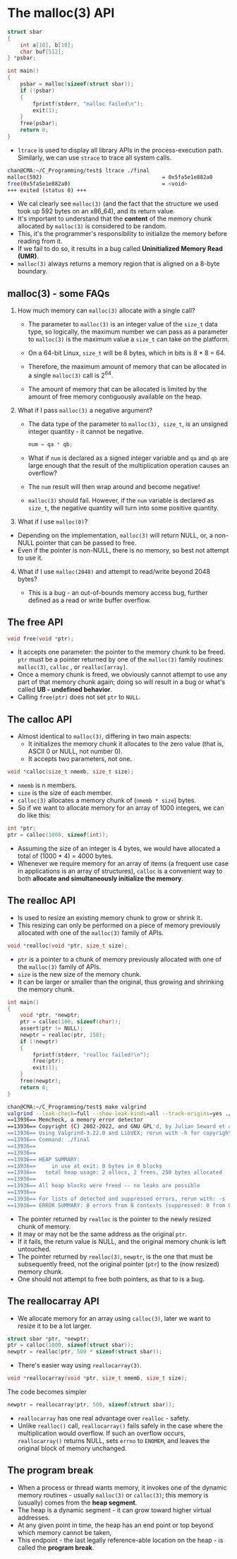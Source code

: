 # The malloc(3) API



```c
struct sbar
{
    int a[10], b[10];
    char buf[512];
} *psbar;

int main()
{
    psbar = malloc(sizeof(struct sbar));
    if (!psbar)
    {
        fprintf(stderr, "malloc failed\n");
        exit(1);
    }
    free(psbar);
    return 0;
}
```



- `ltrace` is used to display all library APIs in the process-execution path. Similarly, we can use `strace` to trace all system calls.

```sh
chan@CMA:~/C_Programming/test$ ltrace ./final
malloc(592)                                      = 0x5fa5e1e882a0
free(0x5fa5e1e882a0)                             = <void>
+++ exited (status 0) +++

```

- We cal clearly see `malloc(3)` (and the fact that the structure we used took up 592 bytes on an x86_64), and its return value.
- It's important to understand that the **content** of the memory chunk allocated by `malloc(3)` is considered to be random.
- This, it's the programmer's responsibility to initialize the memory before reading from it.
- If we fail to do so, it results in a bug called **Uninitialized Memory Read (UMR)**.
- `malloc(3)` always returns a memory region that is aligned on a 8-byte boundary.



## malloc(3) - some FAQs

1. How much memory can `malloc(3)` allocate with a single call?

   - The parameter to `malloc(3)` is an integer value of the `size_t` data type, so logically, the maximum number we can pass as a parameter to `malloc(3)` is the maximum value a `size_t` can take on the platform.

   - On a 64-bit Linux, `size_t` will be 8 bytes, which in bits is 8 * 8 = 64. 

   - Therefore, the maximum amount of memory that can be allocated in a single `malloc(3)` call is 2<sup>64</sup>.

   - The amount of memory that can be allocated is limited by the amount of free memory contiguously available on the heap.

2. What if I pass `malloc(3)` a negative argument?

   - The data type of the parameter to `malloc(3), size_t`, is an unsigned integer quantity - it cannot be negative.

     ```c
     num = qa * qb;
     ```

   - What if `num` is declared as a signed integer variable and `qa` and `qb` are large enough that the result of the multiplication operation causes an overflow?

   - The `num` result will then wrap around and become negative!

   - `malloc(3)` should fail. However, if the `num` variable is declared as `size_t`, the negative quantity will turn into some positive quantity.

3.  What if I use `malloc(0)`?

   - Depending on the implementation, `malloc(3)` will return NULL, or, a non-NULL pointer that can be passed to free.
   - Even if the pointer is non-NULL, there is no memory, so best not attempt to use it.

4. What if I use `malloc(2048)` and attempt to read/write beyond 2048 bytes?

   - This is a bug - an out-of-bounds memory access bug, further defined as a read or write buffer overflow.



## The free API

```c
void free(void *ptr);
```

- It accepts one parameter: the pointer to the memory chunk to be freed. `ptr` must be a pointer returned by one of the `malloc(3)` family routines: `malloc(3)`, `calloc` , or `realloc[array]`.
- Once a memory chunk is freed, we obviously cannot attempt to use any part of that memory chunk again; doing so will result in a bug or what's called **UB - undefined behavior**.
- Calling `free(ptr)` does not set `ptr` to `NULL`.



## The calloc API

- Almost identical to `malloc(3)`, differing in two main aspects:
  - It initializes the memory chunk it allocates to the zero value (that is, ASCII 0 or NULL, not number 0).
  - It accepts two parameters, not one.

```c
void *calloc(size_t nmemb, size_t size);
```

- `nmemb` is n members.
- `size` is the size of each member.
- `calloc(3)` allocates a memory chunk of (`nmemb * size`) bytes.
- So if we want to allocate memory for an array of 1000 integers, we can do like this:

```c
int *ptr;
ptr = calloc(1000, sizeof(int));
```

- Assuming the size of an integer is 4 bytes, we would have allocated a total of (1000 * 4) = 4000 bytes.
- Whenever we require memory for an array of items (a frequent use case in applications is an array of structures), `calloc` is a convenient way to both **allocate and simultaneously initialize the memory**.



## The realloc API

- Is used to resize an existing memory chunk to grow or shrink it.
- This resizing can only be performed on a piece of memory previously allocated with one of the `malloc(3)` family of APIs.

```c
void *realloc(void *ptr, size_t size);
```

- `ptr` is a pointer to a chunk of memory previously allocated with one of the `malloc(3)` family of APIs.
- `size` is the new size of the memory chunk.
- It can be larger or smaller than the original, thus growing and shrinking the memory chunk.

```c
int main()
{
    void *ptr, *newptr;
    ptr = calloc(100, sizeof(char));
    assert(ptr != NULL);
    newptr = realloc(ptr, 150);
    if (!newptr)
    {
        fprintf(stderr, "realloc failed!\n");
        free(ptr);
        exit(1);
    }
    free(newptr);
    return 0;
}
```

```sh
chan@CMA:~/C_Programming/test$ make valgrind
valgrind --leak-check=full --show-leak-kinds=all --track-origins=yes ./final
==13936== Memcheck, a memory error detector
==13936== Copyright (C) 2002-2022, and GNU GPL'd, by Julian Seward et al.
==13936== Using Valgrind-3.22.0 and LibVEX; rerun with -h for copyright info
==13936== Command: ./final
==13936== 
==13936== 
==13936== HEAP SUMMARY:
==13936==     in use at exit: 0 bytes in 0 blocks
==13936==   total heap usage: 2 allocs, 2 frees, 250 bytes allocated
==13936== 
==13936== All heap blocks were freed -- no leaks are possible
==13936== 
==13936== For lists of detected and suppressed errors, rerun with: -s
==13936== ERROR SUMMARY: 0 errors from 0 contexts (suppressed: 0 from 0)
```

- The pointer returned by `realloc` is the pointer to the newly resized chunk of memory.
- It may or may not be the same address as the original `ptr`.
- If it fails, the return value is NULL, and the original memory chunk is left untouched.
- The pointer returned by `realloc(3)`, `newptr`, is the one that must be subsequently freed, not the original pointer (`ptr`) to the (now resized) memory chunk.
- One should not attempt to free both pointers, as that to is a bug.



## The reallocarray API

- We allocate memory for an array using `calloc(3)`, later we want to resize it to be a lot larger.

```c
struct sbar *ptr, *newptr;
ptr = calloc(1000, sizeof(struct sbar));
newptr = realloc(ptr, 500 * sizeof(struct sbar));
```

- There's easier way using `reallocarray(3)`.

```c
void *reallocarray(void *ptr, size_t nmemb, size_t size);
```

The code becomes simpler

```c
newptr = reallocarray(ptr, 500, sizeof(struct sbar));
```

- `reallocarray` has one real advantage over `realloc` - safety.
- Unlike `realloc()` call, `reallocarray()` fails safely in the case where the multiplication would overflow. If such an overflow occurs, `reallocarray()` returns NULL, sets `errno` to `ENOMEM`, and leaves the original block of memory unchanged.



## The program break

- When a process or thread wants memory, it invokes one of the dynamic memory routines - usually `malloc(3)` or `calloc(3)`; this memory is (usually) comes from the **heap segment**.
- The heap is a dynamic segment - it can grow toward higher virtual addresses.
- At any given point in time, the heap has an end point or top beyond which memory cannot be taken,
- This endpoint - the last legally reference-able location on the heap - is called the **program break**.